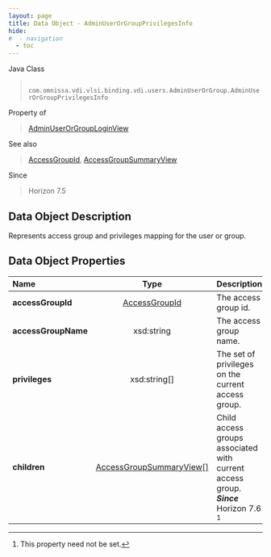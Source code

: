 ```yaml
---
layout: page
title: Data Object - AdminUserOrGroupPrivilegesInfo
hide:
#  - navigation
  - toc
---
```






Java Class
> ` com.omnissa.vdi.vlsi.binding.vdi.users.AdminUserOrGroup.AdminUserOrGroupPrivilegesInfo`

Property of
> [AdminUserOrGroupLoginView](vdi.users.AdminUserOrGroup.AdminUserOrGroupLoginView.md#field_detail)

See also
> [AccessGroupId](vdi.entity.AccessGroupId.md), [AccessGroupSummaryView](vdi.users.AccessGroup.AccessGroupSummaryView.md)

Since
> Horizon 7.5


## Data Object Description

Represents access group and privileges mapping for the user or group.

## Data Object Properties

 Name | Type | Description
:---|:---:|:---
**accessGroupId**| [AccessGroupId](vdi.entity.AccessGroupId.md)|  The access group id.
**accessGroupName**|  xsd:string|  The access group name.
**privileges**|  xsd:string[]|  The set of privileges on the current access group.
**children**| [AccessGroupSummaryView[]](vdi.users.AccessGroup.AccessGroupSummaryView.md)|  Child access groups associated with current access group.  **_Since_** Horizon 7.6 [^1]


 


[^1]: This property need not be set.